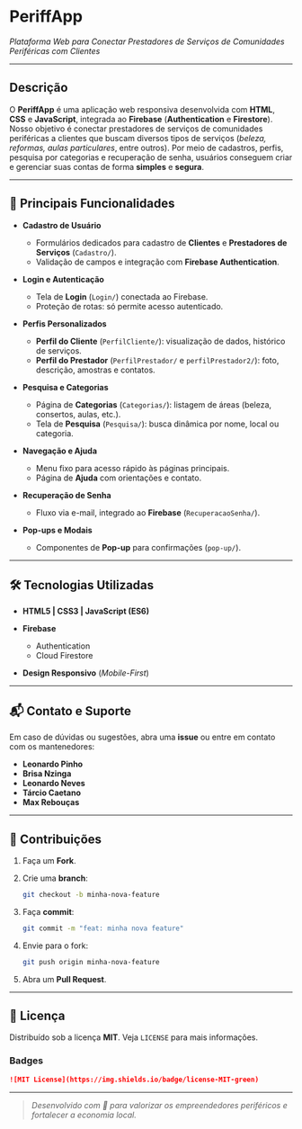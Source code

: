 # PeriffApp

*Plataforma Web para Conectar Prestadores de Serviços de Comunidades Periféricas com Clientes*

---

## Descrição

O **PeriffApp** é uma aplicação web responsiva desenvolvida com **HTML**, **CSS** e **JavaScript**, integrada ao **Firebase** (**Authentication** e **Firestore**). Nosso objetivo é conectar prestadores de serviços de comunidades periféricas a clientes que buscam diversos tipos de serviços (*beleza, reformas, aulas particulares*, entre outros). Por meio de cadastros, perfis, pesquisa por categorias e recuperação de senha, usuários conseguem criar e gerenciar suas contas de forma **simples** e **segura**.

---

## 🚀 Principais Funcionalidades

* **Cadastro de Usuário**

  * Formulários dedicados para cadastro de **Clientes** e **Prestadores de Serviços** (`Cadastro/`).
  * Validação de campos e integração com **Firebase Authentication**.

* **Login e Autenticação**

  * Tela de **Login** (`Login/`) conectada ao Firebase.
  * Proteção de rotas: só permite acesso autenticado.

* **Perfis Personalizados**

  * **Perfil do Cliente** (`PerfilCliente/`): visualização de dados, histórico de serviços.
  * **Perfil do Prestador** (`PerfilPrestador/` e `perfilPrestador2/`): foto, descrição, amostras e contatos.

* **Pesquisa e Categorias**

  * Página de **Categorias** (`Categorias/`): listagem de áreas (beleza, consertos, aulas, etc.).
  * Tela de **Pesquisa** (`Pesquisa/`): busca dinâmica por nome, local ou categoria.

* **Navegação e Ajuda**

  * Menu fixo para acesso rápido às páginas principais.
  * Página de **Ajuda** com orientações e contato.

* **Recuperação de Senha**

  * Fluxo via e-mail, integrado ao **Firebase** (`RecuperacaoSenha/`).

* **Pop-ups e Modais**

  * Componentes de **Pop-up** para confirmações (`pop-up/`).

---

## 🛠️ Tecnologias Utilizadas

* **HTML5 | CSS3 | JavaScript (ES6)**
* **Firebase**

  * Authentication
  * Cloud Firestore
* **Design Responsivo** (*Mobile-First*)

---

## 📬 Contato e Suporte

Em caso de dúvidas ou sugestões, abra uma **issue** ou entre em contato com os mantenedores:

* **Leonardo Pinho**
* **Brisa Nzinga**
* **Leonardo Neves**
* **Tárcio Caetano**
* **Max Rebouças**

---

## 🤝 Contribuições

1. Faça um **Fork**.

2. Crie uma **branch**:

   ```bash
   git checkout -b minha-nova-feature
   ```

3. Faça **commit**:

   ```bash
   git commit -m "feat: minha nova feature"
   ```

4. Envie para o fork:

   ```bash
   git push origin minha-nova-feature
   ```

5. Abra um **Pull Request**.

---

## 📄 Licença

Distribuído sob a licença **MIT**. Veja `LICENSE` para mais informações.



### Badges

```markdown
![MIT License](https://img.shields.io/badge/license-MIT-green)
```

---

> *Desenvolvido com 💜 para valorizar os empreendedores periféricos e fortalecer a economia local.*